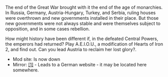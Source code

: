 The end of the Great War brought with it the end of the age of
monarchies. In Russia, Germany, Austria-Hungary, Turkey, and Serbia,
ruling houses were overthrown and new governments installed in their
place. But those new governments were not always stable and were
themselves subject to opposition, and in some cases rebellion.

How might history have been different if, in the defeated Central
Powers, the emperors had returned? Play A.E.I.O.U., a modification of
Hearts of Iron 2, and find out. Can you lead Austria to reclaim her lost
glory?.

-   Mod site: Is now down
-   Mirror:
    [\[1\]](http://www.si-games.com/forums/local_links.php?catid=23) -
    Leads to a German website - it may be located here somewhere.
